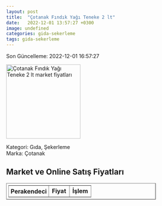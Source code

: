 ```yaml
---
layout: post
title:  "Çotanak Fındık Yağı Teneke 2 lt"
date:   2022-12-01 13:57:27 +0300
image: undefined
categories: gida-sekerleme
tags: gida-sekerleme
---
```


Son Güncelleme: 2022-12-01 16:57:27

<img src="undefined" width="200" alt="Çotanak Fındık Yağı Teneke 2 lt market fiyatları" />

Kategori: Gıda, Şekerleme
<br />
Marka: Çotanak

<h2>Market ve Online Satış Fiyatları</h2>

<table border="1" style="padding: 5px;width:80%;">
  <tr>
    <td style="padding: 5px;"><strong>Perakendeci</strong></td>
    <td><strong>Fiyat</strong></td>
    <td><strong>İşlem</strong></td>
  </tr>
  
</table>
